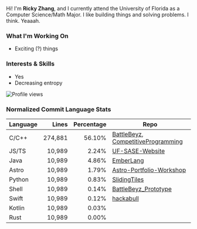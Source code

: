 Hi! I'm **Ricky Zhang**, and I currently attend the University of Florida as a Computer Science/Math Major. I like building things and solving problems. I think. Yeaaah.

### What I'm Working On
- Exciting (?) things

### Interests & Skills
- Yes
- Decreasing entropy

![Profile views](https://komarev.com/ghpvc/?username=TheRickyZhang&color=blue)

<!--START_COMMIT_LANG_STATS-->
### Normalized Commit Language Stats

| Language    | Lines   | Percentage | Repo |
| ----------- | ------: | ---------: | ---- |
| C/C++       | 274,881 |     56.10% | [BattleBeyz](https://github.com/TheRickyZhang/BattleBeyz), [CompetitiveProgramming](https://github.com/TheRickyZhang/CompetitiveProgramming) |
| JS/TS       | 10,989 |      2.24% | [UF-SASE-Website](https://github.com/ufsasewebmaster/UF-SASE-Website) |
| Java        | 10,989 |      4.86% | [EmberLang](https://github.com/TheRickyZhang/EmberLang) |
| Astro       | 10,989 |      1.79% | [Astro-Portfolio-Workshop](https://github.com/TheRickyZhang/Astro-Portfolio-Workshop) |
| Python      | 10,989 |      0.83% | [SlidingTiles](https://github.com/TheRickyZhang/SlidingTiles) |
| Shell       | 10,989 |      0.14% | [BattleBeyz_Prototype](https://github.com/TheRickyZhang/BattleBeyz_Prototype) |
| Swift       | 10,989 |      0.12% | [hackabull](https://github.com/AnthonyYao7/hackabull) |
| Kotlin      | 10,989 |      0.03% |  |
| Rust        | 10,989 |      0.00% |  |
<!--END_COMMIT_LANG_STATS-->
